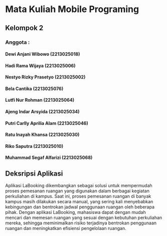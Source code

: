 # Mata Kuliah Mobile Programing 

## Kelompok 2

### Anggota :
#### Dewi Anjani Wibowo		    (2213025018)
#### Hadi Rama Wijaya		    (2213025006)
#### Nestyo Rizky Prasetyo	    (2213025002)
#### Bela Cantika			    (2213025076)
#### Lutfi Nur Rohman		    (2213025064)
#### Ajeng Indar Arsyida		(2213025034)
#### Putri Carlly Aprilia Alam  (2213025046)
#### Ratu Inayah Khansa		    (2213025030)
#### Riko Saputra			    (2213025010)
#### Muhammad Segaf Alfarizi 	(2213025068)

## Deksripsi Aplikasi

Aplikasi LaBooking dikembangkan sebagai solusi untuk mempermudah proses pemesanan ruangan yang digunakan dalam berbagai kegiatan perkuliahan di kampus. Saat ini, proses pemesanan ruangan di banyak kampus masih dilakukan secara manual, yang sering kali menyebabkan kebingungan dan bentrokan jadwal penggunaan ruangan oleh beberapa pihak. Dengan aplikasi LaBooking, mahasiswa dapat dengan mudah mencari dan memesan ruangan yang sesuai dengan kebutuhan perkuliahan mereka, sehingga meminimalkan risiko terjadinya bentrokan penggunaan ruangan dan meningkatkan efisiensi pengelolaan ruangan.